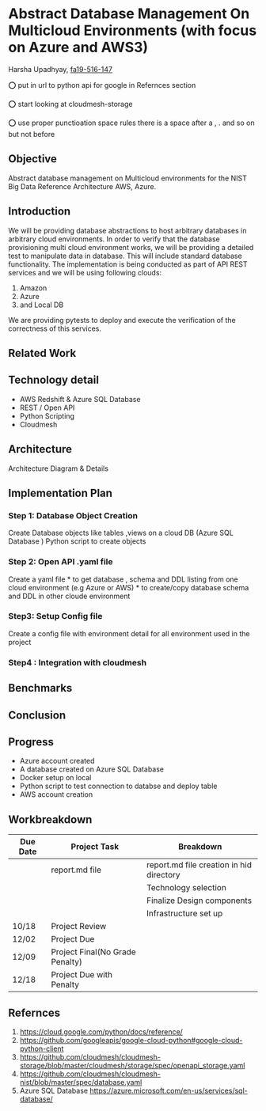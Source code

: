 # Abstract Database Management On Multicloud Environments (with focus on Azure and AWS3)

Harsha Upadhyay, [fa19-516-147](https://github.com/cloudmesh-community/fa19-516-147/edit/master/project/report.md)

:o: put in url to python api for google in Refernces section

:o: start looking at cloudmesh-storage  

:o: use proper punctioation space rules there is a space after a , . and so on but not before

## Objective

Abstract database management on Multicloud environments for the NIST Big Data Reference Architecture AWS, Azure.

## Introduction

We will be providing database abstractions to host arbitrary databases in arbitrary 
cloud environments. In order to verify that the database provisioning multi cloud 
environment works, we will be providing a detailed test to manipulate data in database. 
This will include standard database functionality. The implementation is being conducted as 
part of API REST services and we will be using following clouds: 

1. Amazon
1. Azure 
1. and Local DB

We are providing pytests to deploy and execute the verification of the correctness of this services.

## Related Work


## Technology detail

 * AWS Redshift  & Azure SQL Database
 * REST / Open API
 * Python Scripting
 * Cloudmesh

## Architecture 

Architecture Diagram & Details 

## Implementation Plan 

 ### Step 1: Database Object Creation
   Create Database objects like tables ,views  on a cloud DB (Azure SQL Database )
   Python script to create objects 
 
 ### Step 2: Open API .yaml file
   Create a yaml file 
     * to get database , schema and DDL listing from one cloud environment (e.g Azure or AWS)
     * to create/copy database schema and DDL in other cloude environment 
 
 ### Step3: Setup Config file
   Create a config file with environment detail for all environment used in the project
  
 ### Step4 : Integration with cloudmesh 
   
  
## Benchmarks

## Conclusion

## Progress
  * Azure account created
  * A database created on Azure SQL Database
  * Docker setup on local
  * Python script to test connection to databse and deploy table
  * AWS account creation

## Workbreakdown


|Due Date | Project Task                      | Breakdown                                   |
|---------|-----------------------------------| --------------------------------------------|
|         | report.md file                    | report.md file creation in hid directory    |
|         |                                   | Technology selection                        |
|         |                                   | Finalize Design components                  |
|         |                                   | Infrastructure set up                       |
|10/18    | Project Review                    |                                             |
|12/02    | Project Due                       |                                             |
|12/09    | Project Final(No Grade Penalty)   |                                             |
|12/18    | Project Due with Penalty          |                                             |

## Refernces

1. <https://cloud.google.com/python/docs/reference/>
1. <https://github.com/googleapis/google-cloud-python#google-cloud-python-client>
1. <https://github.com/cloudmesh/cloudmesh-storage/blob/master/cloudmesh/storage/spec/openapi_storage.yaml>
1. <https://github.com/cloudmesh/cloudmesh-nist/blob/master/spec/database.yaml>
1. Azure SQL Database <https://azure.microsoft.com/en-us/services/sql-database/>
